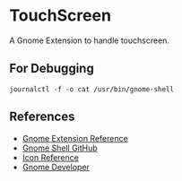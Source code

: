 # TouchScreen

A Gnome Extension to handle touchscreen.


## For Debugging 
```
journalctl -f -o cat /usr/bin/gnome-shell
```

## References

- [Gnome Extension Reference](https://github.com/julio641742/gnome-shell-extension-reference)
- [Gnome Shell GitHub](https://github.com/GNOME/gnome-shell/blob/master)
- [Icon Reference](https://www.flaticon.com/free-icon/clicking_1738766?term=touch&page=1&position=2&page=1&position=2&related_id=1738766&origin=search)
- [Gnome Developer](https://developer.gnome.org/)
